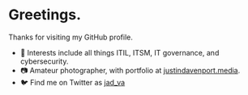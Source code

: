 # Greetings.

Thanks for visiting my GitHub profile. 
- 👀 Interests include all things ITIL, ITSM, IT governance, and cybersecurity.
- 📷 Amateur photographer, with portfolio at <a href="justindavenport.media">justindavenport.media</a>.
- 🐦 Find me on Twitter as <a href="https://twitter.com/jad_va">jad_va</a>

<!---
jadva/jadva is a ✨ special ✨ repository because its `README.md` (this file) appears on your GitHub profile.
You can click the Preview link to take a look at your changes.
--->
